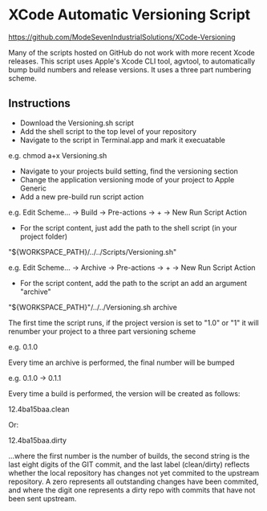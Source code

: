 # XCode Automatic Versioning Script

https://github.com/ModeSevenIndustrialSolutions/XCode-Versioning

Many of the scripts hosted on GitHub do not work with more recent Xcode releases. This script uses Apple's Xcode CLI tool, agvtool, to automatically bump build numbers and release versions. It uses a three part numbering scheme.

## Instructions

* Download the Versioning.sh script
* Add the shell script to the top level of your repository
* Navigate to the script in Terminal.app and mark it execuatable

e.g.	chmod a+x Versioning.sh

* Navigate to your projects build setting, find the versioning section
* Change the application versioning mode of your project to Apple Generic
* Add a new pre-build run script action

e.g.	Edit Scheme... -> Build -> Pre-actions -> + -> New Run Script Action

* For the script content, just add the path to the shell script (in your project folder)

"${WORKSPACE_PATH}/../../Scripts/Versioning.sh"

e.g.	Edit Scheme... -> Archive -> Pre-actions -> + -> New Run Script Action

* For the script content, add the path to the script an add an argument "archive"

"${WORKSPACE_PATH}"/../../Versioning.sh archive

The first time the script runs, if the project version is set to "1.0" or "1" it will renumber your project to a three part versioning scheme

e.g.	0.1.0

Every time an archive is performed, the final number will be bumped

e.g.	0.1.0 -> 0.1.1

Every time a build is performed, the version will be created as follows:

12.4ba15baa.clean

Or:

12.4ba15baa.dirty

...where the first number is the number of builds, the second string is the last eight digits of the GIT commit, and the last label (clean/dirty) reflects whether the local repository has changes not yet commited to the upstream repository. A zero represents all outstanding changes have been commited, and where the digit one represents a dirty repo with commits that have not been sent upstream.
